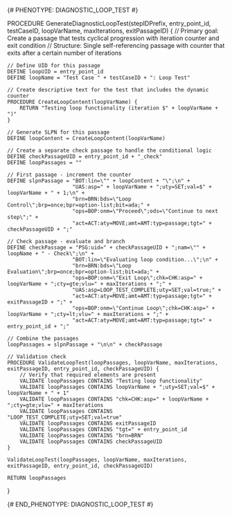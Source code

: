 {# PHENOTYPE: DIAGNOSTIC_LOOP_TEST #}

PROCEDURE GenerateDiagnosticLoopTest(stepIDPrefix, entry_point_id, testCaseID, loopVarName, maxIterations, exitPassageID) {
    // Primary goal: Create a passage that tests cyclical progression with iteration counter and exit condition
    // Structure: Single self-referencing passage with counter that exits after a certain number of iterations

    // Define UID for this passage
    DEFINE loopUID = entry_point_id
    DEFINE loopName = "Test Case " + testCaseID + ": Loop Test"
    
    // Create descriptive text for the test that includes the dynamic counter
    PROCEDURE CreateLoopContent(loopVarName) {
        RETURN "Testing loop functionality (iteration $" + loopVarName + ")"
    }
    
    // Generate SLPN for this passage
    DEFINE loopContent = CreateLoopContent(loopVarName)
    
    // Create a separate check passage to handle the conditional logic
    DEFINE checkPassageUID = entry_point_id + "_check"
    DEFINE loopPassages = ""
    
    // First passage - increment the counter
    DEFINE slpnPassage = "BOT:lin=\"" + loopContent + "\";\n" +
                         "UAS:asp=" + loopVarName + ";uty=SET;val=$" + loopVarName + " + 1;\n" +
                         "brn=BRN:bds=\"Loop Control\";brp=once;bpr=option-list;bit=ada;" +
                         "ops=BOP:onm=\"Proceed\";ods=\"Continue to next step\";" +
                         "act=ACT:aty=MOVE;amt=AMT:typ=passage;tgt=" + checkPassageUID + ";"
    
    // Check passage - evaluate and branch
    DEFINE checkPassage = "PSG:uid=" + checkPassageUID + ";nam=\"" + loopName + " - Check\";\n" +
                         "BOT:lin=\"Evaluating loop condition...\";\n" +
                         "brn=BRN:bds=\"Loop Evaluation\";brp=once;bpr=option-list;bit=ada;" +
                         "ops=BOP:onm=\"Exit Loop\";chk=CHK:asp=" + loopVarName + ";cty=gte;vlu=" + maxIterations + ";" +
                         "UAS:asp=LOOP_TEST_COMPLETE;uty=SET;val=true;" +
                         "act=ACT:aty=MOVE;amt=AMT:typ=passage;tgt=" + exitPassageID + ";" +
                         "ops=BOP:onm=\"Continue Loop\";chk=CHK:asp=" + loopVarName + ";cty=lt;vlu=" + maxIterations + ";" +
                         "act=ACT:aty=MOVE;amt=AMT:typ=passage;tgt=" + entry_point_id + ";"
    
    // Combine the passages
    loopPassages = slpnPassage + "\n\n" + checkPassage
    
    // Validation check
    PROCEDURE ValidateLoopTest(loopPassages, loopVarName, maxIterations, exitPassageID, entry_point_id, checkPassageUID) {
        // Verify that required elements are present
        VALIDATE loopPassages CONTAINS "Testing loop functionality"
        VALIDATE loopPassages CONTAINS loopVarName + ";uty=SET;val=$" + loopVarName + " + 1"
        VALIDATE loopPassages CONTAINS "chk=CHK:asp=" + loopVarName + ";cty=gte;vlu=" + maxIterations
        VALIDATE loopPassages CONTAINS "LOOP_TEST_COMPLETE;uty=SET;val=true"
        VALIDATE loopPassages CONTAINS exitPassageID
        VALIDATE loopPassages CONTAINS "tgt=" + entry_point_id
        VALIDATE loopPassages CONTAINS "brn=BRN"
        VALIDATE loopPassages CONTAINS checkPassageUID
    }
    
    ValidateLoopTest(loopPassages, loopVarName, maxIterations, exitPassageID, entry_point_id, checkPassageUID)
    
    RETURN loopPassages
}

{# END_PHENOTYPE: DIAGNOSTIC_LOOP_TEST #}
